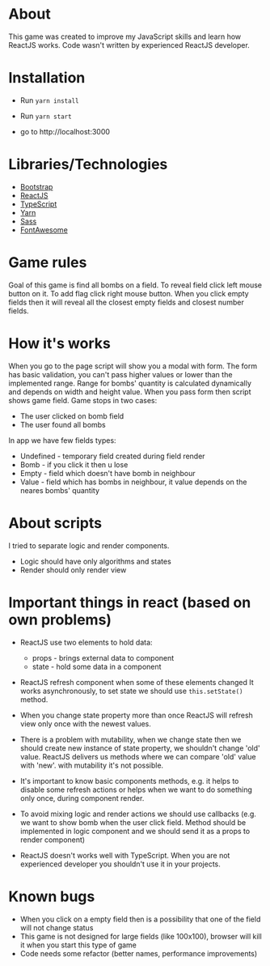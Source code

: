 # About
This game was created to improve my JavaScript skills and learn how ReactJS works.
Code wasn't written by experienced ReactJS developer.

# Installation
- Run `yarn install`

- Run `yarn start`
- go to http://localhost:3000

# Libraries/Technologies
- [Bootstrap](https://getbootstrap.com/)
- [ReactJS](https://reactjs.org)
- [TypeScript](https://www.typescriptlang.org/)
- [Yarn](https://yarnpkg.com/lang/en/)
- [Sass](https://sass-lang.com/)
- [FontAwesome](https://fontawesome.com/)

# Game rules
Goal of this game is find all bombs on a field. 
To reveal field click left mouse button on it.
To add flag click right mouse button.
When you click empty fields then it will reveal all the closest empty fields and closest number fields.

# How it's works
When you go to the page script will show you a modal with form. 
The form has basic validation, you can't pass higher values or lower than the implemented range. 
Range for bombs' quantity is calculated dynamically and depends on width and height value. 
When you pass form then script shows game field.
Game stops in two cases:
- The user clicked on bomb field
- The user found all bombs

In app we have few fields types:
- Undefined - temporary field created during field render
- Bomb - if you click it then u lose
- Empty - field which doesn't have bomb in neighbour
- Value - field which has bombs in neighbour, it value depends on the neares bombs' quantity

# About scripts
I tried to separate logic and render components.
- Logic should have only algorithms and states
- Render should only render view

# Important things in react (based on own problems)
- ReactJS use two elements to hold data:
    - props - brings external data to component
    - state - hold some data in a component

- ReactJS refresh component when some of these elements changed
It works asynchronously, to set state we should use `this.setState()` method. 
- When you change state property more than once ReactJS will refresh view only once with the newest values.
- There is a problem with mutability, when we change state then we should create new instance of state property, we shouldn't change 'old' value.
ReactJS delivers us methods where we can compare 'old' value with 'new'. with mutability it's not possible.
- It's important to know basic components methods, e.g. it helps to disable some refresh actions or helps when we want to do something only once, during component render.
- To avoid mixing logic and render actions we should use callbacks (e.g. we want to show bomb when the user click field. Method should be implemented in logic component and we should send it as a props to render component)
- ReactJS doesn't works well with TypeScript. When you are not experienced developer you shouldn't use it in your projects.

# Known bugs
- When you click on a empty field then is a possibility that one of the field will not change status
- This game is not designed for large fields (like 100x100), browser will kill it when you start this type of game
- Code needs some refactor (better names, performance improvements)